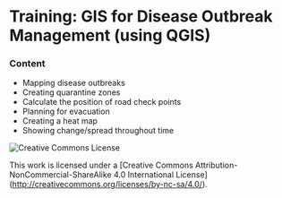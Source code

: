 # Training: GIS for Disease Outbreak Management (using QGIS)
### Content
* Mapping disease outbreaks* Creating quarantine zones* Calculate the position of road check points* Planning for evacuation* Creating a heat map* Showing change/spread throughout time

![](https://i.creativecommons.org/l/by-nc-sa/4.0/88x31.png "Creative Commons License")

This work is licensed under a [Creative Commons Attribution-NonCommercial-ShareAlike 4.0 International License] (http://creativecommons.org/licenses/by-nc-sa/4.0/).
